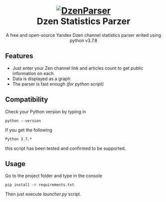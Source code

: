 <h1 align="center">
  <br>
  <a href="https://github.com/gtx-1060/DzenParser/"><img src="http://ibb.co.com/images/logofb886d22cdd8be25.md.png" alt="DzenParser"></a>
  <br>
  Dzen Statistics Parzer 
  <br>
</h1>
<p align="center">A free and open-source Yandex Dzen channel statistics parser writed using python v3.7.8</p>

## Features
 - Just enter your Zen channel link and articles count to get public information on each
 - Data is displayed as a graph
 - The parser is fast enough *(for python script)*
 
 
## Compatibility
Check your Python version by typing in
```shell script
python --version
```
If you get the following
```shell script
Python 3.7.*
```
this script has been tested and confirmed to be supported.


## Usage
Go to the project folder and type in the console
```shell script
pip install -r requirements.txt
```
Then just execute *launcher.py* script.
